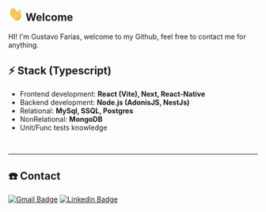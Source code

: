 <h2>  <img src="https://raw.githubusercontent.com/ABSphreak/ABSphreak/master/gifs/Hi.gif" width="30"> Welcome </h2>

HI! I'm Gustavo Farias, welcome to my Github, feel free to contact me for anything. 

## ⚡ Stack (Typescript)

- Frontend development: **React (Vite), Next, React-Native**
- Backend development: **Node.js (AdonisJS, NestJs)**
- Relational: **MySql, SSQL, Postgres**
- NonRelational: **MongoDB**
- Unit/Func tests knowledge

<br>

<!---
![GustavoFarias2' github stats](https://github-readme-stats.vercel.app/api?username=gustavofarias2&hide=[%22issues%22]&show_icons=true)
-->

---

## :phone: Contact

[![Gmail Badge](https://img.shields.io/badge/-gustavo.fariassiqueira@gmail.com-c14438?style=flat-square&logo=Gmail&logoColor=white&link=mailto:gustavo.fariassiqueira@gmail.com)](mailto:gustavo.fariassiqueira@gmail.com) [![Linkedin Badge](https://img.shields.io/badge/-Gustavo%20Farias-blue?style=flat-square&logo=Linkedin&logoColor=white&link=https://www.linkedin.com/in/gustavofariasdesiqueira/)](https://www.linkedin.com/in/gustavofariasdesiqueira/) 
